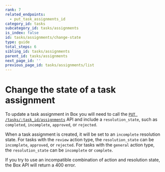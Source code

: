 ```yaml
---
rank: 7
related_endpoints:
  - put_task_assignments_id
category_id: tasks
subcategory_id: tasks/assignments
is_index: false
id: tasks/assignments/change-state
type: guide
total_steps: 6
sibling_id: tasks/assignments
parent_id: tasks/assignments
next_page_id: ''
previous_page_id: tasks/assignments/list
---
```


# Change the state of a task assignment

To update a task assignment in Box you will need to call the
[`PUT /tasks/:task_id/assignments`](e://put_task_assignments_id) API and
include a `resolution_state`, such as `completed`, `incomplete`,
`approved`, or `rejected`.

<Samples id='put_task_assignments_id' variation='resolution_state' >

</Samples>

<Message notice>

When a task assignment is created, it will be set to an `incomplete`
resolution state. For tasks with the `review` action type, the
`resolution_state` can be `incomplete`, `approved`, or `rejected`. For tasks
with the `general` action type, the `resolution_state` can be `incomplete`
or `complete`.

If you try to use an incompatible combination of action and resolution state,
the Box API will return a 400 error.

</Message>
